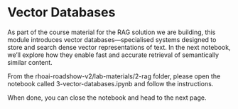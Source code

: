 # Vector Databases

As part of the course material for the RAG solution we are building, this module introduces vector databases—specialised systems designed to store and search dense vector representations of text. In the next notebook, we’ll explore how they enable fast and accurate retrieval of semantically similar content.

From the rhoai-roadshow-v2/lab-materials/2-rag folder, please open the notebook called 3-vector-databases.ipynb and follow the instructions.

When done, you can close the notebook and head to the next page.